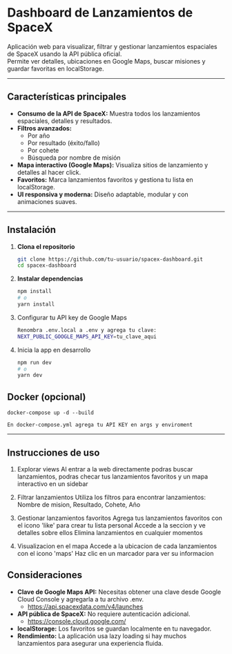 # Dashboard de Lanzamientos de SpaceX

Aplicación web para visualizar, filtrar y gestionar lanzamientos espaciales de SpaceX usando la API pública oficial.  
Permite ver detalles, ubicaciones en Google Maps, buscar misiones y guardar favoritas en localStorage.

---

## Características principales

- **Consumo de la API de SpaceX:** Muestra todos los lanzamientos espaciales, detalles y resultados.
- **Filtros avanzados:**
  - Por año
  - Por resultado (éxito/fallo)
  - Por cohete
  - Búsqueda por nombre de misión
- **Mapa interactivo (Google Maps):** Visualiza sitios de lanzamiento y detalles al hacer click.
- **Favoritos:** Marca lanzamientos favoritos y gestiona tu lista en localStorage.
- **UI responsiva y moderna:** Diseño adaptable, modular y con animaciones suaves.

---

## Instalación

1. **Clona el repositorio**

   ```bash
   git clone https://github.com/tu-usuario/spacex-dashboard.git
   cd spacex-dashboard

   ```

2. **Instalar dependencias**

   ```bash
   npm install
   # o
   yarn install

   ```

3. Configurar tu API key de Google Maps

   ```bash
   Renombra .env.local a .env y agrega tu clave:
   NEXT_PUBLIC_GOOGLE_MAPS_API_KEY=tu_clave_aqui

   ```

4. Inicia la app en desarrollo
   ```bash
   npm run dev
   # o
   yarn dev
   ```

## Docker (opcional)

    docker-compose up -d --build

    En docker-compose.yml agrega tu API KEY en args y enviroment

---

## Instrucciones de uso

1. Explorar views
   Al entrar a la web directamente podras buscar lanzamientos, podras checar tus lanzamientos favoritos y un mapa interactivo en un sidebar

2. Filtrar lanzamientos
   Utiliza los filtros para encontrar lanzamientos:
   Nombre de mision, Resultado, Cohete, Año

3. Gestionar lanzamientos favoritos
   Agrega tus lanzamientos favoritos con el icono 'like' para crear tu lista personal
   Accede a la seccion y ve detalles sobre ellos
   Elimina lanzamientos en cualquier momentos

4. Visualizacion en el mapa
   Accede a la ubicacion de cada lanzamientos con el icono 'maps'
   Haz clic en un marcador para ver su informacion

## Consideraciones

- **Clave de Google Maps API:** Necesitas obtener una clave desde Google Cloud Console y agregarla a tu archivo .env.
  - https://api.spacexdata.com/v4/launches
- **API pública de SpaceX:** No requiere autenticación adicional.
  - https://console.cloud.google.com/
- **localStorage:** Los favoritos se guardan localmente en tu navegador.
- **Rendimiento:** La aplicación usa lazy loading si hay muchos lanzamientos para asegurar una experiencia fluida.
